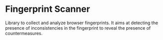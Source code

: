 # Fingerprint Scanner

Library to collect and analyze browser fingerprints.
It aims at detecting the presence of inconsistencies in the fingerprint to reveal the presence 
of countermeasures.
